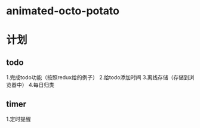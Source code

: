 # animated-octo-potato

# 计划

## todo
1.完成todo功能（按照redux给的例子）
2.给todo添加时间
3.离线存储（存储到浏览器中）
4.每日归类

## timer
1.定时提醒
